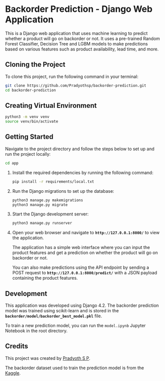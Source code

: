 # Backorder Prediction - Django Web Application

This is a Django web application that uses machine learning to predict whether a product will go on backorder or not. It uses a pre-trained Random Forest Classifier, Decision Tree and LGBM models to make predictions based on various features such as product availability, lead time, and more.

## ****Cloning the Project****

To clone this project, run the following command in your terminal:

```bash
git clone https://github.com/Pradyothsp/backorder-prediction.git
cd backorder-prediction
```

## Creating Virtual Environment

```bash
python3 -m venv venv
source venv/bin/activate
```

## ****Getting Started****

Navigate to the project directory and follow the steps below to set up and run the project locally:

```bash
cd app
```

1. Install the required dependencies by running the following command:
    
    ```bash
    pip install -r requirements/local.txt
    ```
    
2. Run the Django migrations to set up the database:
    
    ```bash
    python3 manage.py makemigrations
    python3 manage.py migrate
    ```
    
3. Start the Django development server:
    
    ```bash
    python3 manage.py runserver
    ```
    
4. Open your web browser and navigate to **`http://127.0.0.1:8000/`** to view the application.
    
    The application has a simple web interface where you can input the product features and get a prediction on whether the product will go on backorder or not.
    
    You can also make predictions using the API endpoint by sending a POST request to **`http://127.0.0.1:8000/predict/`** with a JSON payload containing the product features.

## ****Development****
This application was developed using Django 4.2. The backorder prediction model was trained using scikit-learn and is stored in the **`backorder/model/backorder_best_model.pkl`** file.

To train a new prediction model, you can run the `model.ipynb` Jupyter Notebook in the root directory.

## ****Credits****
This project was created by [Pradyoth S P](https://github.com/Pradyothsp/backorder-prediction).

The backorder dataset used to train the prediction model is from the [Kaggle](https://www.kaggle.com/datasets/gauravsbisht/backorder-prediction).